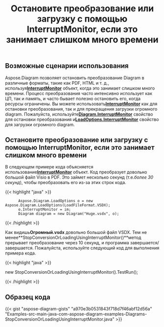 ﻿---
title: Остановите преобразование или загрузку с помощью InterruptMonitor, если это занимает слишком много времени
type: docs
weight: 30
url: /ru/java/stop-conversion-or-loading-using-interruptmonitor-when-it-is-taking-too-long/
---
## **Возможные сценарии использования**

Aspose.Diagram позволяет остановить преобразование Diagram в различные форматы, такие как PDF, HTML и т. д., используя[**InterruptMonitor**](https://reference.aspose.com/diagram/java/com.aspose.diagram/InterruptMonitor) объект, когда это занимает слишком много времени. Процесс преобразования часто интенсивно использует как ЦП, так и память, и часто бывает полезно остановить его, когда ресурсы ограничены. Вы можете использовать[**InterruptMonitor**](https://reference.aspose.com/diagram/java/com.aspose.diagram/InterruptMonitor) как для остановки преобразования, так и для прекращения загрузки огромного diagram. Пожалуйста, используйте[**Diagram.InterruptMonitor**](https://reference.aspose.com/diagram/java/com.aspose.diagram/loadoptions#InterruptMonitor) свойство для остановки преобразования и[**LoadOptions.InterruptMonitor**](https://reference.aspose.com/diagram/java/com.aspose.diagram/loadoptions#InterruptMonitor) свойство для загрузки огромного diagram.

## **Остановите преобразование или загрузку с помощью InterruptMonitor, если это занимает слишком много времени**

В следующем примере кода объясняется использование[**InterruptMonitor**](https://reference.aspose.com/diagram/java/com.aspose.diagram/InterruptMonitor) объект. Код преобразует довольно большой файл Visio в PDF. Это займет несколько секунд (т.е.*более 30 секунд*), чтобы преобразовать его из-за этих строк кода.

{{< highlight "java" >}}

	      Aspose.Diagram.LoadOptions o = new Aspose.Diagram.LoadOptions(LoadFileFormat.VSDX);
	      o.InterruptMonitor = im;
	      Diagram diagram = new Diagram("Huge.vsdx", o);

{{< /highlight >}}

 Как видишь**Огромный.vsdx** довольно большой файл VSDX. Тем не менее**StopConversionOrLoadingUsingInterruptMonitor()**метод прерывает преобразование через 10 секунд, и программа завершается/завершается. Пожалуйста, используйте следующий код для выполнения примера кода.

{{< highlight "java" >}}

 new StopConversionOrLoadingUsingInterruptMonitor().TestRun();

{{< /highlight >}}

## **Образец кода**
{{< gist "aspose-diagram-gists" "a970e3b0531843f718d7f46abf12d56a" "Examples-src-main-java-com-aspose-diagram-examples-Diagrams-StopConversionOrLoadingUsingInterruptMonitor.java" >}}
